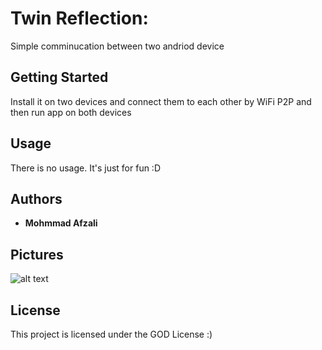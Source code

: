 # Twin Reflection:

Simple comminucation between two andriod device

## Getting Started

Install it on two devices and connect them to each other by WiFi P2P and then run app on both devices  

## Usage
There is no usage. It's just for fun :D

## Authors

* **Mohmmad Afzali**

## Pictures
![alt text](https://gitlab.com/Mohammad_Af/twin-reflection/blob/master/pic.gif)
## License

This project is licensed under the GOD License :)

